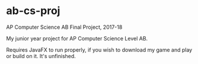 # ab-cs-proj
AP Computer Science AB Final Project, 2017-18

My junior year project for AP Computer Science Level AB.

Requires JavaFX to run properly, if you wish to download my game and play or build on it. It's unfinished.
